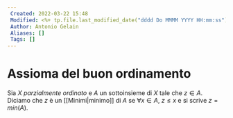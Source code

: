 ```yaml
---
 Created: 2022-03-22 15:48
 Modified: <%+ tp.file.last_modified_date("dddd Do MMMM YYYY HH:mm:ss") %>
 Author: Antonio Gelain
 Aliases: []
 Tags: []
---
```


# Assioma del buon ordinamento
Sia $X$ *parzialmente ordinato* e $A$ un sottoinsieme di $X$ tale che $z \in A$.
Diciamo che $z$ è un [[Minimi|minimo]] di $A$ se $\forall x \in A$, $z \le x$ e si scrive $z = min(A)$.